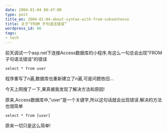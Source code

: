 ```yaml
---
date: 2004-01-04 00:47:00
type: post
title_en: 2004-01-04-about-syntax-with-from-subsentence
title: 关于“FROM 子句语法错误”
wordpress_id: 66
tags:
- tech
---
```


前天调试一个asp.net下连接Access数据库的小程序,有这么一句总会出现"FROM 子句语法错误"的错误

`select * from user`

程序重写了n遍,数据库也重新建立了n遍,可是问题依旧...  
  
今天上网搜了一下,果真被我发现了解决方法和原因!  
  
原来,Access数据库中,"user"是一个关键字,所以这句话就会出现错误.解决的方法也很简单

`select * from [user]`

原来一切只是这么简单!

[](http://www.icbean.com/nickcheng/default.asp?cat=2)
